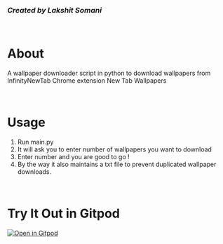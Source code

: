 <br>

<h3><em>Created by Lakshit Somani</h3></em>

<br>

<h1>About</h1>

A wallpaper downloader script in python to download wallpapers from InfinityNewTab Chrome extension New Tab Wallpapers

<br>

<h1>Usage</h1>

1. Run main.py
2. It will ask you to enter number of wallpapers you want to download
3. Enter number and you are good to go !
4. By the way it also maintains a txt file to prevent duplicated wallpaper downloads.

<br>

# Try It Out in Gitpod
[![Open in Gitpod](https://gitpod.io/button/open-in-gitpod.svg)](https://gitpod.io/#https://github.com/lakshits11/Wallpaper-Downloader.git)